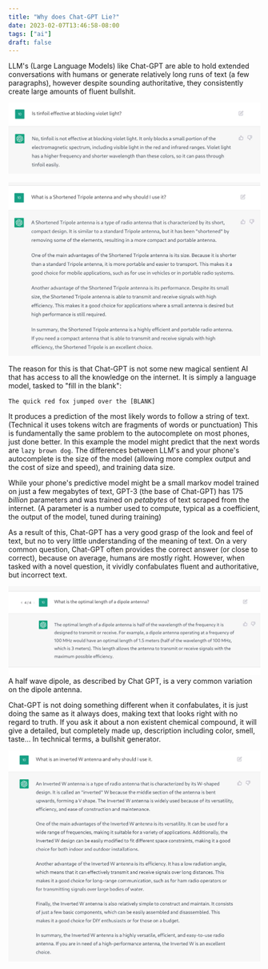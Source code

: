```yaml
---
title: "Why does Chat-GPT Lie?"
date: 2023-02-07T13:46:58-08:00
tags: ["ai"]
draft: false
---
```


LLM's (Large Language Models) like Chat-GPT are able to hold extended conversations with humans or generate relatively long runs of text (a few paragraphs), however despite sounding authoritative, they consistently create large amounts of fluent bullshit.

![Chat GPT confidently asserting that aluminum foil is transparent.](foil.webp)

![Chat GPT inventing an antenna design](tripole.webp)

The reason for this is that Chat-GPT is not some new magical sentient AI that has access to all the knowledge on the internet.
It is simply a language model, tasked to "fill in the blank":

```
The quick red fox jumped over the [BLANK]
```

It produces a prediction of the most likely words to follow a string of text.
(Technical it uses tokens witch are fragments of words or punctuation)
This is fundamentally the same problem to the autocomplete on most phones, just done better.
In this example the model might predict that the next words are `lazy brown dog`.
The differences between LLM's and your phone's autocomplete is the size of the model (allowing more complex output and the cost of size and speed), and training data size.

While your phone's predictive model might be a small markov model trained on just a few megabytes of text, GPT-3 (the base of Chat-GPT) has 175 *billion* parameters and was trained on *petabytes* of text scraped from the internet.
(A parameter is a number used to compute, typical as a coefficient, the output of the model, tuned during training)

As a result of this, Chat-GPT has a very good grasp of the look and feel of text, but no to very little understanding of the meaning of text.
On a very common question, Chat-GPT often provides the correct answer (or close to correct), because on average, humans are mostly right.
However, when tasked with a novel question, it vividly confabulates fluent and authoritative, but incorrect text.

![Chat GPT confidently and correctly providing instructions on constructing a dipole antenna](dipole.webp)
A half wave dipole, as described by Chat GPT, is a very common variation on the dipole antenna.

Chat-GPT is not doing something different when it confabulates, it is just doing the same as it always does, making text that looks right with no regard to truth.
If you ask it about a non existent chemical compound, it will give a detailed, but completely made up, description including color, smell, taste...
In technical terms, a bullshit generator.

![](w.webp)
